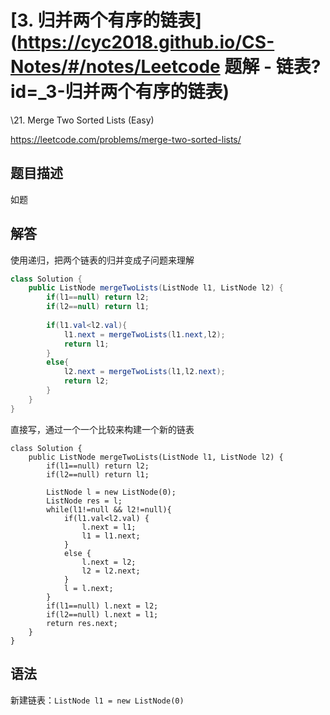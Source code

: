 # [3. 归并两个有序的链表](https://cyc2018.github.io/CS-Notes/#/notes/Leetcode 题解 - 链表?id=_3-归并两个有序的链表)

\21. Merge Two Sorted Lists (Easy)

https://leetcode.com/problems/merge-two-sorted-lists/

## 题目描述

如题

## 解答

使用递归，把两个链表的归并变成子问题来理解

```java
class Solution {
    public ListNode mergeTwoLists(ListNode l1, ListNode l2) {
        if(l1==null) return l2;
        if(l2==null) return l1;
        
        if(l1.val<l2.val){
            l1.next = mergeTwoLists(l1.next,l2);
            return l1;
        } 
        else{
            l2.next = mergeTwoLists(l1,l2.next);
            return l2;
        }
    }
}
```

直接写，通过一个一个比较来构建一个新的链表

```
class Solution {
    public ListNode mergeTwoLists(ListNode l1, ListNode l2) {
        if(l1==null) return l2;
        if(l2==null) return l1;
        
        ListNode l = new ListNode(0);
        ListNode res = l;
        while(l1!=null && l2!=null){
            if(l1.val<l2.val) {
                l.next = l1;
                l1 = l1.next;
            }
            else {
                l.next = l2;
                l2 = l2.next;
            }
            l = l.next;
        }
        if(l1==null) l.next = l2;
        if(l2==null) l.next = l1;
        return res.next;
    }
}
```

## 语法

新建链表：`ListNode l1 = new ListNode(0)`